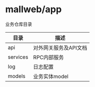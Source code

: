 # mallweb/app

业务仓库目录

| 目录 | 描述 |
| --------   | ------------------ |
| api        | 对外网关服务及API文档 |
| services   | RPC内部服务         |
| log        | 日志配置            |
| models     | 业务实体model       |

